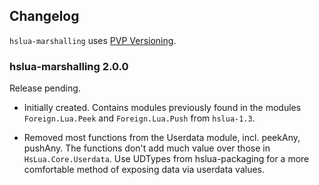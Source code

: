 ## Changelog

`hslua-marshalling` uses [PVP Versioning](https://pvp.haskell.org).

### hslua-marshalling 2.0.0

Release pending.

- Initially created. Contains modules previously found in the
  modules `Foreign.Lua.Peek` and `Foreign.Lua.Push` from
  `hslua-1.3`.

- Removed most functions from the Userdata module, incl. peekAny,
  pushAny. The functions don't add much value over those in
  `HsLua.Core.Userdata`. Use UDTypes from hslua-packaging for a
  more comfortable method of exposing data via userdata values.
